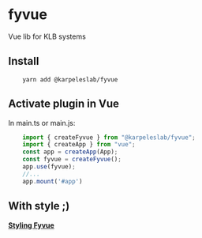 # fyvue

Vue lib for KLB systems

## Install

```shell
    yarn add @karpeleslab/fyvue
```

## Activate plugin in Vue
In main.ts or main.js:
```ts
    import { createFyvue } from "@karpeleslab/fyvue";
    import { createApp } from "vue";
    const app = createApp(App);
    const fyvue = createFyvue();
    app.use(fyvue);
    //...
    app.mount('#app')
```

## With style ;)

**[Styling Fyvue](/fyvue/helpers/style.html)**
